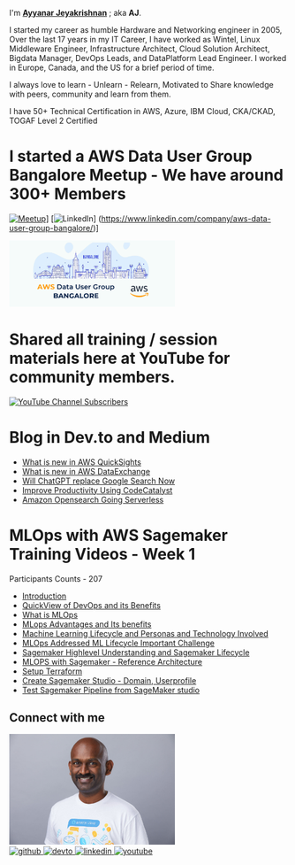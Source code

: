 I'm **[Ayyanar Jeyakrishnan](https://www.linkedin.com/in/jayyanar/)** ; aka **AJ**. 

I  started my career as humble Hardware and Networking engineer in 2005, Over the last 17 years in my IT Career, I have worked as Wintel, Linux Middleware Engineer, Infrastructure Architect, Cloud Solution Architect, Bigdata Manager, DevOps Leads, and DataPlatform Lead Engineer. I worked in Europe, Canada, and the US for a brief period of time.

I always love to learn - Unlearn - Relearn, Motivated to Share knowledge with peers, community and learn from them.

I have 50+ Technical Certification in AWS, Azure, IBM Cloud, CKA/CKAD,  TOGAF Level 2 Certified

# I started a AWS Data User Group Bangalore Meetup - We have around 300+ Members

[![Meetup](https://img.shields.io/static/v1?style=for-the-badge&message=Meetup&color=ED1C40&logo=Meetup&logoColor=FFFFFF&label=)](https://www.meetup.com/aws-data-user-group-bangalore)]
[![LinkedIn](https://img.shields.io/badge/linkedin-%230077B5.svg?style=for-the-badge&logo=linkedin&logoColor=white)]
(https://www.linkedin.com/company/aws-data-user-group-bangalore/)]
<br />
<div align="left">
    <img src="https://raw.githubusercontent.com/aws-data-usergroup-bangalore/aws-dugb-images/main/aws-dugb.png" width="300">
</div>


# Shared all training / session materials here at YouTube for community members.

[![YouTube Channel Subscribers](https://img.shields.io/youtube/channel/subscribers/UC6CgCP0qos4Cbz6FCxW3_jw?label=Subscribe%20to%20YouTube%20Channel&style=social)](https://www.youtube.com/c/CloudnLoud?sub_confirmation=1)

# Blog in Dev.to and Medium

- [What is new in AWS QuickSights](https://dev.to/jayyanar/what-is-new-in-aws-quicksights-465d)
- [What is new in AWS DataExchange](https://dev.to/jayyanar/what-is-new-in-aws-dataexchange-3pfh)
- [Will ChatGPT replace Google Search Now](https://dev.to/jayyanar/will-chatgpt-replace-google-search-now-49p7)
- [Improve Productivity Using CodeCatalyst](https://dev.to/jayyanar/improve-productivity-using-codecatalyst-4lj9)
- [Amazon Opensearch Going Serverless](https://medium.com/@jayyanar/new-announcement-from-aws-reinvent-2022-elasticsearch-going-serverless-1f475ffee98b)

# MLOps with AWS Sagemaker Training Videos - Week 1
 Participants Counts - 207


- [Introduction](https://youtu.be/2vwrEhj7bGg)
- [QuickView of DevOps and its Benefits](https://youtu.be/NJEWABKc9v0)
- [What is MLOps](https://youtu.be/vYY3w2U41TI)
- [MLops Advantages and Its benefits](https://youtu.be/hCzqy_4w1Yg)
- [Machine Learning Lifecycle and Personas and Technology Involved](https://youtu.be/hTGJ_jXuhvQ)
- [MLOps Addressed  ML Lifecycle Important Challenge](https://youtu.be/eDKOIdxiHlU)
- [Sagemaker Highlevel Understanding and Sagemaker Lifecycle](https://youtu.be/pvIgAj3XSag)
- [MLOPS with Sagemaker - Reference Architecture](https://youtu.be/WBn_xOmT4xc)
- [Setup Terraform](https://youtu.be/RNl-gXDrCoU)
- [Create Sagemaker Studio - Domain, Userprofile](https://youtu.be/8Q9ftmHx1aA)
- [Test Sagemaker Pipeline from SageMaker studio](https://youtu.be/8Q9ftmHx1aA)




## Connect with me  

<div align="left">
    <img src="https://raw.githubusercontent.com/aws-data-usergroup-bangalore/aws-dugb-images/main/AJ_Headshot.jpg" width="300">
</div>

<a href="https://github.com/jayyanar" target="_blank">
<img src=https://img.shields.io/badge/github-%2324292e.svg?&style=for-the-badge&logo=github&logoColor=white alt=github style="margin-bottom: 5px;" />
</a>
<a href="https://dev.to/jayyanar" target="_blank">
<img src=https://img.shields.io/badge/dev.to-%2308090A.svg?&style=for-the-badge&logo=dev.to&logoColor=white alt=devto style="margin-bottom: 5px;" />
</a>
<a href="https://www.linkedin.com/in/jayyanar/" target="_blank">
<img src=https://img.shields.io/badge/linkedin-%231E77B5.svg?&style=for-the-badge&logo=linkedin&logoColor=white alt=linkedin style="margin-bottom: 5px;" />
</a>
<a href="https://www.youtube.com/user/cloudnloud" target="_blank">
<img src=https://img.shields.io/badge/youtube-%23EE4831.svg?&style=for-the-badge&logo=youtube&logoColor=white alt=youtube style="margin-bottom: 5px;" />
</a>  
